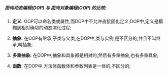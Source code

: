 ##### 面向动态编程(DOP) 与 面向对象编程(OOP) 的比较:

1. **定义:** OOP可以命名类或属性,而DOP中不允许直接固化定义;DOP中,定义是模糊到相对确切的动态演化过程;

2. **抽象:** 在OOP有继承,子类与父类,在DOP中,类与实例,是不区分的;并且不叫继承,叫抽象;

3. **多重抽象:** 在DOP中,抽象和具象都是相对的,然后有多重抽象,也有多重具象;

4. **函数:** 在DOP中,方法体函数体和参数列表是一体的,不区分的;
